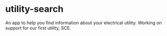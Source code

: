 # utility-search
An app to help you find information about your electrical utility. Working on support for our first utility, SCE. 
